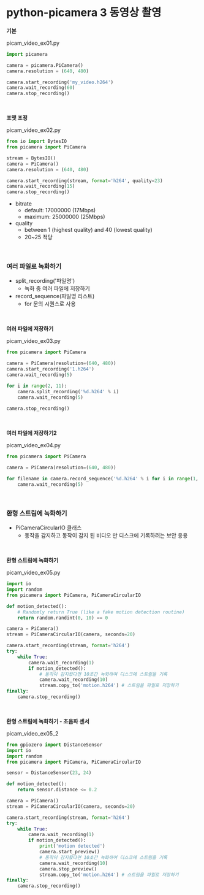 # python-picamera 3 동영상 촬영

**기본**

picam_video_ex01.py

```python
import picamera

camera = picamera.PiCamera()
camera.resolution = (640, 480)

camera.start_recording('my_video.h264')
camera.wait_recording(60)
camera.stop_recording()
```

<br>

**포맷 조정**

picam_video_ex02.py

```python
from io import BytesIO
from picamera import PiCamera

stream = BytesIO()
camera = PiCamera()
camera.resolution = (640, 480)

camera.start_recording(stream, format='h264', quality=23)
camera.wait_recording(15)
camera.stop_recording()
```

-   bitrate
    -   default: 17000000 (17Mbps)
    -   maximum: 25000000 (25Mbps)
-   quality
    -   between 1 (highest quality) and 40 (lowest quality)
    -   20~25 적당

<br>

### 여러 파일로 녹화하기

-   split_recording('파일명')
    -   녹화 중 여러 파일에 저장하기
-   record_sequence(파일명 리스트)
    -   for 문의 시퀀스로 사용

<br>

**여러 파일에 저장하기**

picam_video_ex03.py

```python
from picamera import PiCamera

camera = PiCamera(resolution=(640, 480))
camera.start_recording('1.h264')
camera.wait_recording(5)

for i in range(2, 11):
    camera.split_recording('%d.h264' % i)
    camera.wait_recording(5)
    
camera.stop_recording()
```

<br>

**여러 파일에 저장하기2**

picam_video_ex04.py

```python
from picamera import PiCamera

camera = PiCamera(resolution=(640, 480))

for filename in camera.record_sequence('%d.h264' % i for i in range(1, 11)):
	camera.wait_recording(5)
```

<br>

### 환형 스트림에 녹화하기

-   PiCameraCircularIO 클래스
    -   동작을 감지하고 동작이 감지 된 비디오 만 디스크에 기록하려는 보안 응용

<br>

**환형 스트림에 녹화하기**

picam_video_ex05.py

```python
import io
import random
from picamera import PiCamera, PiCameraCircularIO

def motion_detected():
    # Randomly return True (like a fake motion detection routine)
    return random.randint(0, 10) == 0

camera = PiCamera()
stream = PiCameraCircularIO(camera, seconds=20)

camera.start_recording(stream, format='h264')
try:
    while True:
        camera.wait_recording(1)
        if motion_detected():
            # 동작이 감지됬다면 10초간 녹화하여 디스크에 스트림을 기록
            camera.wait_recording(10)
            stream.copy_to('motion.h264') # 스트림을 파일로 저장하기
finally:
	camera.stop_recording()
```

<br>

**환형 스트림에 녹화하기 - 초음파 센서**

picam_video_ex05_2

```python
from gpiozero import DistanceSensor
import io
import random
from picamera import PiCamera, PiCameraCircularIO

sensor = DistanceSensor(23, 24)

def motion_detected():
    return sensor.distance <= 0.2

camera = PiCamera()
stream = PiCameraCircularIO(camera, seconds=20)

camera.start_recording(stream, format='h264')
try:
    while True:
        camera.wait_recording(1)
        if motion_detected():
            print('motion detected')
            camera.start_preview()
            # 동작이 감지됬다면 10초간 녹화하여 디스크에 스트림을 기록
            camera.wait_recording(10)
            camera.stop_preview()
            stream.copy_to('motion.h264') # 스트림을 파일로 저장하기
finally:
	camera.stop_recording()
```



